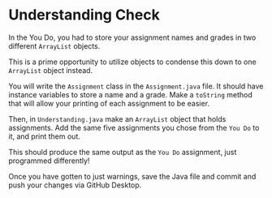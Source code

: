 # Understanding Check

In the You Do, you had to store your assignment names and grades in two different `ArrayList` objects.

This is a prime opportunity to utilize objects to condense this down to one `ArrayList` object instead.

You will write the `Assignment` class in the `Assignment.java` file. It should have instance variables to store a name and a grade. Make a `toString` method that will allow your printing of each assignment to be easier.

Then, in `Understanding.java` make an `ArrayList` object that holds assignments. Add the same five assignments you chose from the `You Do` to it, and print them out.

This should produce the same output as the `You Do` assignment, just programmed differently!

Once you have gotten to just warnings, save the Java file and commit and push your changes via GitHub Desktop.

